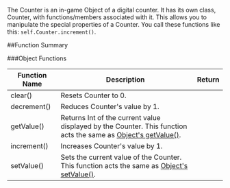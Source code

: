 The Counter is an in-game Object of a digital counter. It has its own class, Counter, with functions/members associated with it. This allows you to manipulate the special properties of a Counter. You call these functions like this: `self.Counter.increment()`.

##Function Summary

###Object Functions

Function Name | Description | Return
-- | -- | --:
<a class="anchor" id="clear"></a>clear() | Resets Counter to 0. | [<span class="ret boo"></span>](types)
<a class="anchor" id="decrement"></a>decrement() | Reduces Counter's value by 1. | [<span class="ret boo"></span>](types)
<a class="anchor" id="getvalue"></a>getValue() | Returns Int of the current value displayed by the Counter. This function acts the same as [Object's getValue()](object#getvalue). | [<span class="ret boo"></span>](types)
<a class="anchor" id="increment"></a>increment() | Increases Counter's value by 1. | [<span class="ret boo"></span>](types)
<a class="anchor" id="setvalue"></a>setValue() | Sets the current value of the Counter. This function acts the same as [Object's setValue()](object#setvalue). | [<span class="ret boo"></span>](types)
